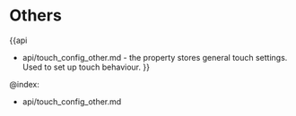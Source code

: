 Others
=======

{{api
- api/touch_config_other.md - the property stores general touch settings. Used to set up touch behaviour.
}}

@index:
- api/touch_config_other.md


